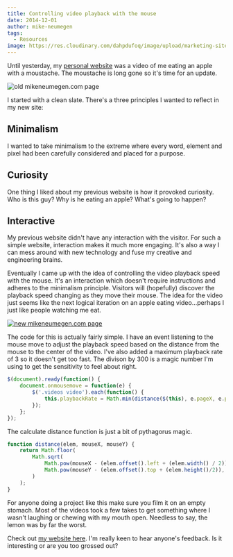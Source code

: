 ```yaml
---
title: Controlling video playback with the mouse
date: 2014-12-01
author: mike-neumegen
tags:
  - Resources
image: https://res.cloudinary.com/dahpdufoq/image/upload/marketing-site/blog/uploads/blog-red-apple.jpg
---
```


Until yesterday, my [personal website](http://mikeneumegen.com) was a video of me eating an apple with a moustache. The moustache is long gone so it's time for an update.

![old mikeneumegen.com page](https://res.cloudinary.com/dahpdufoq/image/upload/marketing-site/blog/assets/blog/video-playback/old.png)

I started with a clean slate. There's a three principles I wanted to reflect in my new site:

## Minimalism

I wanted to take minimalism to the extreme where every word, element and pixel had been carefully considered and placed for a purpose.

## Curiosity

One thing I liked about my previous website is how it provoked curiosity. Who is this guy? Why is he eating an apple? What's going to happen?

## Interactive

My previous website didn't have any interaction with the visitor. For such a simple website, interaction makes it much more engaging. It's also a way I can mess around with new technology and fuse my creative and engineering brains.

Eventually I came up with the idea of controlling the video playback speed with the mouse. It's an interaction which doesn't require instructions and adheres to the minimalism principle. Visitors will (hopefully) discover the playback speed changing as they move their mouse. The idea for the video just seems like the next logical iteration on an apple eating video…perhaps I just like people watching me eat.

[![new mikeneumegen.com page](https://res.cloudinary.com/dahpdufoq/image/upload/marketing-site/blog/assets/blog/video-playback/new.png)](http://mikeneumegen.com)

The code for this is actually fairly simple. I have an event listening to the mouse move to adjust the playback speed based on the distance from the mouse to the center of the video. I've also added a maximum playback rate of 3 so it doesn't get too fast. The divison by 300 is a magic number I'm using to get the sensitivity to feel about right.

```javascript
$(document).ready(function() {
    document.onmousemove = function(e) {
        $('.videos video').each(function() {
            this.playbackRate = Math.min(distance($(this), e.pageX, e.pageY) / 300, 3);
        });
    };
});
```

The calculate distance function is just a bit of pythagorus magic.

```javascript
function distance(elem, mouseX, mouseY) {
    return Math.floor(
        Math.sqrt(
            Math.pow(mouseX - (elem.offset().left + (elem.width() / 2)), 2) +
            Math.pow(mouseY - (elem.offset().top + (elem.height()/2)), 2)
        )
    );
}
```

For anyone doing a project like this make sure you film it on an empty stomach. Most of the videos took a few takes to get something where I wasn't laughing or chewing with my mouth open. Needless to say, the lemon was by far the worst.

Check out [my website here](http://mikeneumegen.com). I'm really keen to hear anyone's feedback. Is it interesting or are you too grossed out?